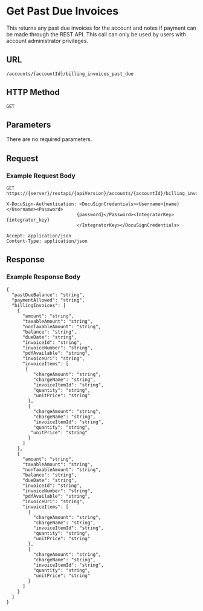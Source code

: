 # Get Past Due Invoices

This returns any past due invoices for the account and notes if payment can be made through the REST API.
This call can only be used by users with account administrator privileges.

## URL

    /accounts/{accountId}/billing_invoices_past_due

## HTTP Method

    GET

## Parameters

There are no required parameters.

## Request

### Example Request Body

    GET https://{server}/restapi/{apiVersion}/accounts/{accountId}/billing_invoices_past_due
    
    X-DocuSign-Authentication: <DocuSignCredentials><Username>{name}</Username><Password>
                              {password}</Password><IntegratorKey>{integrator_key}
                              </IntegratorKey></DocuSignCredentials>
    
    Accept: application/json
    Content-Type: application/json

## Response

### Example Response Body

    {
      "pastDueBalance": "string",
      "paymentAllowed": "string",
      "billingInvoices": [
        {
          "amount": "string",
          "taxableAmount": "string",
          "nonTaxableAmount": "string",
          "balance": "string",
          "dueDate": "string",
          "invoiceId": "string",
          "invoiceNumber": "string",
          "pdfAvailable": "string",
          "invoiceUri": "string",
          "invoiceItems": [
           {
              "chargeAmount": "string",
              "chargeName": "string",
              "invoiceItemId": "string",
              "quantity": "string",
              "unitPrice": "string"
            },
            {
              "chargeAmount": "string",
              "chargeName": "string",
              "invoiceItemId": "string",
              "quantity": "string",
             "unitPrice": "string"
            }
          ]
        },
        {
          "amount": "string",
          "taxableAmount": "string",
          "nonTaxableAmount": "string",
          "balance": "string",
          "dueDate": "string",
          "invoiceId": "string",
          "invoiceNumber": "string",
          "pdfAvailable": "string",
          "invoiceUri": "string",
          "invoiceItems": [
            {
              "chargeAmount": "string",
              "chargeName": "string",
              "invoiceItemId": "string",
              "quantity": "string",
              "unitPrice": "string"
            },
            {
              "chargeAmount": "string",
              "chargeName": "string",
              "invoiceItemId": "string",
              "quantity": "string",
              "unitPrice": "string"
            }
          ]
        }
      ]
    }
